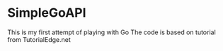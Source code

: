 # SimpleGoAPI
This is my first attempt of playing with Go
The code is based on tutorial from TutorialEdge.net

